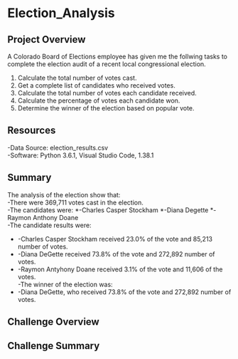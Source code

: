 # Election_Analysis

## Project Overview
A Colorado Board of Elections employee has given me the follwing tasks to complete the election audit of a recent local congressional election.

1. Calculate the total number of votes cast.
2. Get a complete list of candidates who received votes.
3. Calculate the total number of votes each candidate received.
4. Calculate the percentage of votes each candidate won.
5. Determine the winner of the election based on popular vote.

## Resources
-Data Source: election_results.csv <br />
-Software: Python 3.6.1, Visual Studio Code, 1.38.1

## Summary
The analysis of the election show that:<br />
-There were 369,711 votes cast in the election.<br />
-The candidates were:
*-Charles Casper Stockham
*-Diana Degette
*-Raymon Anthony Doane<br />
-The candidate results were:
*    -Charles Casper Stockham received 23.0% of the vote and 85,213 number of votes.
*    -Diana DeGette received 73.8% of the vote and 272,892 number of votes.
*    -Raymon Antyhony Doane received 3.1% of the vote and 11,606 of the votes.<br />
-The winner of the election was:
*    -Diana DeGette, who received 73.8% of the vote and 272,892 number of votes.

## Challenge Overview

## Challenge Summary
